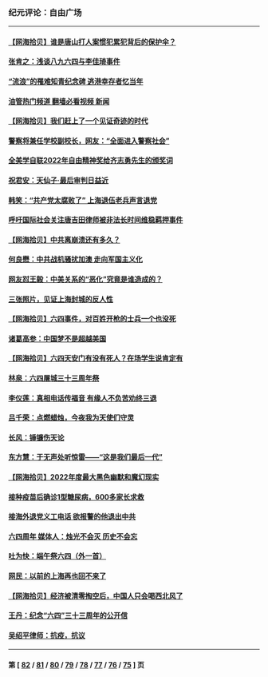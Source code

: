 ### 纪元评论：自由广场
---
#### [【网海拾贝】谁是唐山打人案惯犯累犯背后的保护伞？](../../pages/nsc993/n13759258.md?06150330) 
#### [张肯之：浅谈八九六四与李佳琦事件](../../pages/nsc993/n13759194.md?06150330) 
#### [“流浪”的罹难知青纪念碑 逃港幸存者忆当年](../../pages/nsc993/n13758168.md?06150330) 
#### [油管热门频道 翻墙必看视频 新闻](ok?06150330)
#### [【网海拾贝】我们赶上了一个见证奇迹的时代](../../pages/nsc993/n13757535.md?06150330) 
#### [警察将兼任学校副校长，网友：“全面进入警察社会”](../../pages/nsc993/n13756603.md?06150330) 
#### [全美学自联2022年自由精神奖给齐志勇先生的颁奖词](../../pages/nsc993/n13757085.md?06150330) 
#### [祝君安：天仙子·最后审判日益近](../../pages/nsc993/n13757082.md?06150330) 
#### [韩笑：“共产党太腐败了” 上海退伍老兵声言退党](../../pages/nsc993/n13756509.md?06150330) 
#### [呼吁国际社会关注唐吉田律师被非法长时间维稳羁押事件](../../pages/nsc993/n13756423.md?06150330) 
#### [【网海拾贝】中共离崩溃还有多久？](../../pages/nsc993/n13756396.md?06150330) 
#### [何良懋：中共战机骚扰加澳 走向军国主义化](../../pages/nsc993/n13756358.md?06150330) 
#### [网友怼王毅：中美关系的“恶化”究竟是谁造成的？](../../pages/nsc993/n13754895.md?06150330) 
#### [三张照片，见证上海封城的反人性](../../pages/nsc993/n13754862.md?06150330) 
#### [【网海拾贝】六四事件，对百姓开枪的士兵一个也没死](../../pages/nsc993/n13754786.md?06150330) 
#### [诸葛高参：中国梦不是超越美国](../../pages/nsc993/n13753666.md?06150330) 
#### [【网海拾贝】六四天安门有没有死人？在场学生说肯定有](../../pages/nsc993/n13753395.md?06150330) 
#### [林泉：六四屠城三十三周年祭](../../pages/nsc993/n13753318.md?06150330) 
#### [李仪莲：真相电话传福音 有缘人不负苦劝终三退](../../pages/nsc993/n13753255.md?06150330) 
#### [吕千荣：点燃蜡烛，今夜我为天使们守灵](../../pages/nsc993/n13753239.md?06150330) 
#### [长风：锤镰伤天论](../../pages/nsc993/n13753220.md?06150330) 
#### [东方慧：于无声处听惊雷——“这是我们最后一代”](../../pages/nsc993/n13753047.md?06150330) 
#### [【网海拾贝】2022年度最大黑色幽默和魔幻现实](../../pages/nsc993/n13752233.md?06150330) 
#### [接种疫苗后确诊1型糖尿病，600多家长求救](../../pages/nsc993/n13752221.md?06150330) 
#### [接海外退党义工电话 欲报警的他退出中共](../../pages/nsc993/n13750442.md?06150330) 
#### [六四周年 媒体人：烛光不会灭 历史不会忘](../../pages/nsc993/n13751264.md?06150330) 
#### [吐为快：端午祭六四（外一首）](../../pages/nsc993/n13751218.md?06150330) 
#### [网民：以前的上海再也回不来了](../../pages/nsc993/n13750818.md?06150330) 
#### [【网海拾贝】经济被清零掏空后，中国人只会喝西北风了](../../pages/nsc993/n13750791.md?06150330) 
#### [王丹：纪念“六四”三十三周年的公开信](../../pages/nsc993/n13750161.md?06150330) 
#### [吴绍平律师：抗疫，抗议](../../pages/nsc993/n13750135.md?06150330) 

---
#### 第 [ [82](./82.md?06150330) / [81](./81.md?06150330) / [80](./80.md?06150330) / [79](./79.md?06150330) / [78](./78.md?06150330) / [77](./77.md?06150330) / [76](./76.md?06150330) / [75](./75.md?06150330) ] 页
